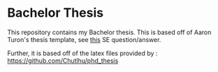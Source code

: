 # Bachelor Thesis

This repository contains my Bachelor thesis. 
This is based off of Aaron Turon's thesis template, see [this](https://tex.stackexchange.com/a/263586/37762) SE question/answer.

Further, it is based off of the latex files provided by : https://github.com/Chutlhu/phd_thesis
